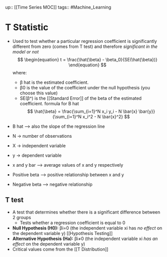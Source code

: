up:: [[Time Series MOC]]
tags:: #Machine_Learning 
# T Statistic
 - Used to test whether a particular regression coefficient is significantly different from zero (comes from T test) and therefore *significant in the model or not*
$$ \begin{equation} t = \frac{\hat{\beta} - \beta_0}{SE(\hat{\beta})} \end{equation} $$
where: 
	- β hat is the estimated coefficient.
	- β0 is the value of the coefficient under the null hypothesis (you choose this value)
	- SE(β^) is the [[Standard Error]] of the beta of the estimated coefficient.
formula for B hat
$$ \hat{\beta} = \frac{\sum_{i=1}^N x_i y_i - N \bar{x} \bar{y}}{\sum_{i=1}^N x_i^2 - N \bar{x}^2} $$
- B hat --> also the slope of the regression line
- N -> number of observations
- X -> independent variable
- y -> dependent variable
- x and y bar --> average values of x and y respectively

- Positive beta --> positive relationship between x and y
- Negative beta --> negative relationship

## T test
- A test that determines whether there is a significant difference between 2 groups
	- Tests whether a regression coefficient is equal to 0
- **Null Hypothesis (H0​):** βi=0 (the independent variable xi​ has *no effect* on the dependent variable y) [[Hypothesis Testing]]
- **Alternative Hypothesis (Ha):** βi≠0 (the independent variable xi​ *has an effect* on the dependent variable y)
- Critical values come from the [[T Distribution]]

